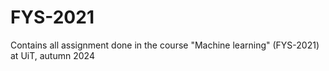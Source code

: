 # FYS-2021

Contains all assignment done in the course "Machine learning" (FYS-2021) at UiT, autumn 2024
